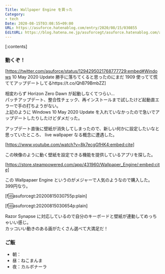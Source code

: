 ```yaml
---
Title: Wallpaper Engine を買った
Category:
- tech
Date: 2020-08-15T03:08:55+09:00
URL: https://asuforce.hatenablog.com/entry/2020/08/15/030855
EditURL: https://blog.hatena.ne.jp/asuforcegt/asuforce.hatenablog.com/atom/entry/26006613614483422
---
```


[:contents]

###  動くぞ！

[https://twitter.com/asuforce/status/1294295021768777729:embed#Windows 10 May 2020 Update 勝手に落ちてくると思ったのにまだ 1909 使ってて慌ててアップデートしてるhttps://t.co/QhB79BmbZZ]

相変わらず Horizon Zero Dawn が起動しなくてつらい...  
パッチアップデート、整合性チェック、再インストールまで試したけど起動直エラーで手の打ちようがない。  
上記のように Windows 10 May 2020 Update を入れていなかったので急いでアップデートしたりしたけどダメだった。  

アップデート直後に壁紙が消失してしまったので、新しい何かに設定したいなと思っていたところ、 live wallpaper なる概念に遭遇した。

[https://www.youtube.com/watch?v=8k7ecgGfHK4:embed:cite]

この映像のように動く壁紙を設定できる機能を提供しているアプリを探した。

[https://store.steampowered.com/app/431960/Wallpaper_Engine/:embed:cite]

この Wallpapaer Engine というのがメジャーで人気のようなので購入した。399円なり。

[f:id:asuforcegt:20200815030755p:plain]

[f:id:asuforcegt:20200815030654p:plain]

Razor Synapse に対応しているので自分のキーボードと壁紙が連動してめっちゃいい感じ。  
カッコいい動きのある画がたくさん選べて大満足だ！  

### ご飯

- 朝：
- 昼：ねこまんま
- 夜：カルボナーラ
